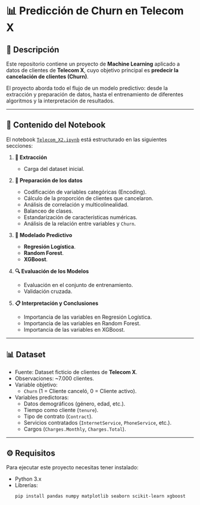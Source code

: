 # 📊 Predicción de Churn en Telecom X

## 📌 Descripción
Este repositorio contiene un proyecto de **Machine Learning** aplicado a datos de clientes de **Telecom X**, cuyo objetivo principal es **predecir la cancelación de clientes (Churn)**.  

El proyecto aborda todo el flujo de un modelo predictivo: desde la extracción y preparación de datos, hasta el entrenamiento de diferentes algoritmos y la interpretación de resultados.

---

## 📂 Contenido del Notebook
El notebook [`Telecom_X2.ipynb`](Telecom_X2.ipynb) está estructurado en las siguientes secciones:

1. **📌 Extracción**  
   - Carga del dataset inicial.

2. **🔧 Preparación de los datos**  
   - Codificación de variables categóricas (Encoding).  
   - Cálculo de la proporción de clientes que cancelaron.  
   - Análisis de correlación y multicolinealidad.  
   - Balanceo de clases.  
   - Estandarización de características numéricas.  
   - Análisis de la relación entre variables y `Churn`.

3. **🤖 Modelado Predictivo**  
   - **Regresión Logística**.  
   - **Random Forest**.  
   - **XGBoost**.

4. **🔍 Evaluación de los Modelos**  
   - Evaluación en el conjunto de entrenamiento.  
   - Validación cruzada.

5. **📋 Interpretación y Conclusiones**  
   - Importancia de las variables en Regresión Logística.  
   - Importancia de las variables en Random Forest.  
   - Importancia de las variables en XGBoost.  

---

## 📊 Dataset
- Fuente: Dataset ficticio de clientes de **Telecom X**.  
- Observaciones: ~7.000 clientes.  
- Variable objetivo:  
  - `Churn` (1 = Cliente canceló, 0 = Cliente activo).  
- Variables predictoras:  
  - Datos demográficos (género, edad, etc.).  
  - Tiempo como cliente (`tenure`).  
  - Tipo de contrato (`Contract`).  
  - Servicios contratados (`InternetService`, `PhoneService`, etc.).  
  - Cargos (`Charges.Monthly`, `Charges.Total`).  

---

## ⚙️ Requisitos
Para ejecutar este proyecto necesitas tener instalado:

- Python 3.x  
- Librerías:  
  ```bash
  pip install pandas numpy matplotlib seaborn scikit-learn xgboost
